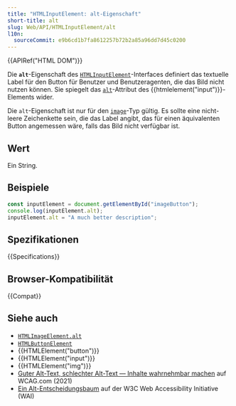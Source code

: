 ```yaml
---
title: "HTMLInputElement: alt-Eigenschaft"
short-title: alt
slug: Web/API/HTMLInputElement/alt
l10n:
  sourceCommit: e9b6cd1b7fa8612257b72b2a85a96dd7d45c0200
---
```


{{APIRef("HTML DOM")}}

Die **`alt`**-Eigenschaft des [`HTMLInputElement`](/de/docs/Web/API/HTMLInputElement)-Interfaces definiert das textuelle Label für den Button für Benutzer und Benutzeragenten, die das Bild nicht nutzen können. Sie spiegelt das [`alt`](/de/docs/Web/HTML/Reference/Elements/input#alt)-Attribut des {{htmlelement("input")}}-Elements wider.

Die `alt`-Eigenschaft ist nur für den [`image`](/de/docs/Web/HTML/Reference/Elements/input/image)-Typ gültig. Es sollte eine nicht-leere Zeichenkette sein, die das Label angibt, das für einen äquivalenten Button angemessen wäre, falls das Bild nicht verfügbar ist.

## Wert

Ein String.

## Beispiele

```js
const inputElement = document.getElementById("imageButton");
console.log(inputElement.alt);
inputElement.alt = "A much better description";
```

## Spezifikationen

{{Specifications}}

## Browser-Kompatibilität

{{Compat}}

## Siehe auch

- [`HTMLImageElement.alt`](/de/docs/Web/API/HTMLImageElement/alt)
- [`HTMLButtonElement`](/de/docs/Web/API/HTMLButtonElement)
- {{HTMLElement("button")}}
- {{HTMLElement("input")}}
- {{HTMLElement("img")}}
- [Guter Alt-Text, schlechter Alt-Text — Inhalte wahrnehmbar machen](https://www.wcag.com/blog/good-alt-text-bad-alt-text-making-your-content-perceivable/) auf WCAG.com (2021)
- [Ein Alt-Entscheidungsbaum](https://www.w3.org/WAI/tutorials/images/decision-tree/) auf der W3C Web Accessibility Initiative (WAI)

